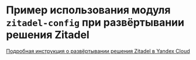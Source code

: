 # Пример использования модуля `zitadel-config` при развёртывании решения Zitadel

[Подробная инструкция о развёртывании решения Zitadel в Yandex Cloud](../../README.md#deployment)
